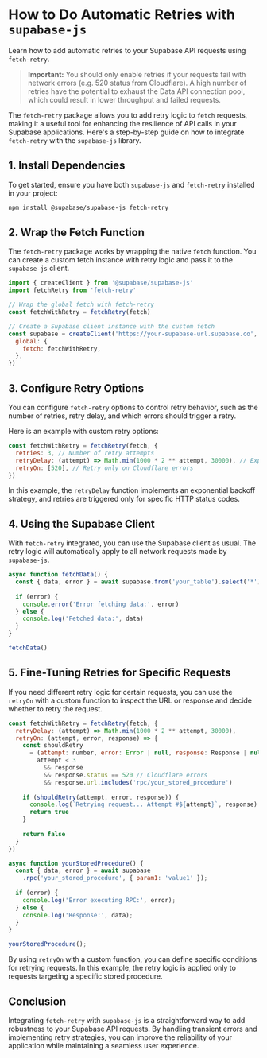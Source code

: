 # How to Do Automatic Retries with `supabase-js`

Learn how to add automatic retries to your Supabase API requests using `fetch-retry`.

> **Important:** You should only enable retries if your requests fail with network errors (e.g. 520 status from Cloudflare). A high number of retries have the potential to exhaust the Data API connection pool, which could result in lower throughput and failed requests.

The `fetch-retry` package allows you to add retry logic to `fetch` requests, making it a useful tool for enhancing the resilience of API calls in your Supabase applications. Here's a step-by-step guide on how to integrate `fetch-retry` with the `supabase-js` library.

## 1. Install Dependencies

To get started, ensure you have both `supabase-js` and `fetch-retry` installed in your project:

```bash
npm install @supabase/supabase-js fetch-retry
```

## 2. Wrap the Fetch Function

The `fetch-retry` package works by wrapping the native `fetch` function. You can create a custom fetch instance with retry logic and pass it to the `supabase-js` client.

```javascript
import { createClient } from '@supabase/supabase-js'
import fetchRetry from 'fetch-retry'

// Wrap the global fetch with fetch-retry
const fetchWithRetry = fetchRetry(fetch)

// Create a Supabase client instance with the custom fetch
const supabase = createClient('https://your-supabase-url.supabase.co', 'your-anon-key', {
  global: {
    fetch: fetchWithRetry,
  },
})
```

## 3. Configure Retry Options

You can configure `fetch-retry` options to control retry behavior, such as the number of retries, retry delay, and which errors should trigger a retry.

Here is an example with custom retry options:

```javascript
const fetchWithRetry = fetchRetry(fetch, {
  retries: 3, // Number of retry attempts
  retryDelay: (attempt) => Math.min(1000 * 2 ** attempt, 30000), // Exponential backoff
  retryOn: [520], // Retry only on Cloudflare errors
})
```

In this example, the `retryDelay` function implements an exponential backoff strategy, and retries are triggered only for specific HTTP status codes.

## 4. Using the Supabase Client

With `fetch-retry` integrated, you can use the Supabase client as usual. The retry logic will automatically apply to all network requests made by `supabase-js`.

```javascript
async function fetchData() {
  const { data, error } = await supabase.from('your_table').select('*')
  
  if (error) {
    console.error('Error fetching data:', error)
  } else {
    console.log('Fetched data:', data)
  }
}

fetchData()
```

## 5. Fine-Tuning Retries for Specific Requests

If you need different retry logic for certain requests, you can use the `retryOn` with a custom function to inspect the URL or response and decide whether to retry the request.

```javascript
const fetchWithRetry = fetchRetry(fetch, {
  retryDelay: (attempt) => Math.min(1000 * 2 ** attempt, 30000),
  retryOn: (attempt, error, response) => {
    const shouldRetry
      = (attempt: number, error: Error | null, response: Response | null) =>
        attempt < 3
          && response
          && response.status == 520 // Cloudflare errors
          && response.url.includes('rpc/your_stored_procedure')
    
    if (shouldRetry(attempt, error, response)) {
      console.log(`Retrying request... Attempt #${attempt}`, response)
      return true
    }
    
    return false
  }
})

async function yourStoredProcedure() {
  const { data, error } = await supabase
    .rpc('your_stored_procedure', { param1: 'value1' });
  
  if (error) {
    console.log('Error executing RPC:', error);
  } else {
    console.log('Response:', data);
  }
}

yourStoredProcedure();
```

By using `retryOn` with a custom function, you can define specific conditions for retrying requests. In this example, the retry logic is applied only to requests targeting a specific stored procedure.

## Conclusion

Integrating `fetch-retry` with `supabase-js` is a straightforward way to add robustness to your Supabase API requests. By handling transient errors and implementing retry strategies, you can improve the reliability of your application while maintaining a seamless user experience.
